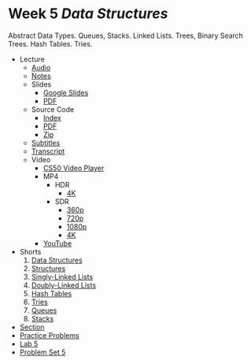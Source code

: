 # Week 5 *Data Structures*


Abstract Data Types. Queues, Stacks. Linked Lists. Trees, Binary Search Trees. Hash Tables. Tries.



* Lecture
	+ [Audio](https://cdn.cs50.net/2022/fall/lectures/5/lecture5.mp3)
	+ [Notes](Lecture/Notes.md)
	+ Slides
		- [Google Slides](https://docs.google.com/presentation/d/11GqOqWBYuDF2RlT5-yPziF-6sCsKEJ2qYR_GlvJpQXk/edit?usp=sharing)
		- [PDF](https://cdn.cs50.net/2022/fall/lectures/5/lecture5.pdf)
	+ Source Code
		- [Index](https://cdn.cs50.net/2022/fall/lectures/5/src5/)
		- [PDF](https://cdn.cs50.net/2022/fall/lectures/5/src5.pdf)
		- [Zip](https://cdn.cs50.net/2022/fall/lectures/5/src5.zip)
	+ [Subtitles](https://cdn.cs50.net/2022/fall/lectures/5/lang/en/lecture5.srt)
	+ [Transcript](Lecture/Transcript.txt)
	+ Video
		- [CS50 Video Player](https://video.cs50.io/X8h4dq9Hzq8?screen=GWTo0W8blck)
		- MP4
			* HDR
				+ [4K](https://cdn.cs50.net/2022/fall/lectures/5/lecture5-4k-hdr.mp4)
			* SDR
				+ [360p](https://cdn.cs50.net/2022/fall/lectures/5/lecture5-360p.mp4)
				+ [720p](https://cdn.cs50.net/2022/fall/lectures/5/lecture5-720p.mp4)
				+ [1080p](https://cdn.cs50.net/2022/fall/lectures/5/lecture5-1080p.mp4)
				+ [4K](https://cdn.cs50.net/2022/fall/lectures/5/lecture5-4k.mp4)
		- [YouTube](https://youtu.be/X8h4dq9Hzq8)
* Shorts
	1. [Data Structures](../../shorts/data_structures/)
	2. [Structures](../../shorts/structures/)
	3. [Singly-Linked Lists](../../shorts/singly_linked_lists/)
	4. [Doubly-Linked Lists](../../shorts/doubly_linked_lists/)
	5. [Hash Tables](../../shorts/hash_tables/)
	6. [Tries](../../shorts/tries/)
	7. [Queues](../../shorts/queues/)
	8. [Stacks](../../shorts/stacks/)
* [Section](../../sections/5/)
* [Practice Problems](Practice_Problems/Practice_Problems.md)
* [Lab 5](Lab_5.md)
* [Problem Set 5](Problem_Sets/Problem_Sets.md)







